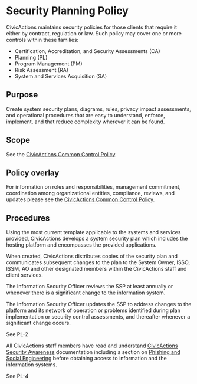 # Security Planning Policy

CivicActions maintains security policies for those clients that require it either by
contract, regulation or law. Such policy may cover one or more controls within these
families:

* Certification, Accreditation, and Security Assessments (CA)
* Planning (PL)
* Program Management (PM)
* Risk Assessment (RA)
* System and Services Acquisition (SA)

## Purpose

Create system security plans, diagrams, rules, privacy impact assessments, and operational
procedures that are easy to understand, enforce, implement, and that reduce complexity
wherever it can be found.

## Scope

See the [CivicActions Common Control Policy](CivicActions-Common-Control-Policy.md).

## Policy overlay

For information on roles and responsibilities, management commitment, coordination among
organizational entities, compliance, reviews, and updates please see the
[CivicActions Common Control Policy](CivicActions-Common-Control-Policy.md).

## Procedures

Using the most current template applicable to the systems and services provided,
CivicActions develops a system security plan which includes the hosting platform and
encompasses the provided applications.

When created, CivicActions distributes copies of the security plan and communicates
subsequent changes to the plan to the System Owner, ISSO, ISSM, AO and other designated
members within the CivicActions staff and client services.

The Information Security Officer reviews the SSP at least annually or whenever there is a
significant change to the information system.

The Information Security Officer updates the SSP to address changes to the platform and
its network of operation or problems identified during plan implementation or security
control assessments, and thereafter whenever a significant change occurs.

See PL-2

All CivicActions staff members have read and understand [CivicActions Security
Awareness](https://civicactions-handbook.readthedocs.io/en/latest/09-security/awareness/)
documentation including a section on [Phishing and Social
Engineering](https://civicactions-handbook.readthedocs.io/en/latest/09-security/awareness/#phishing-and-social-engineering)
before obtaining access to information and the information systems.

See PL-4
